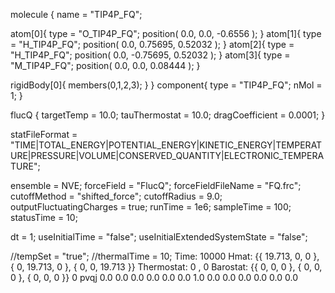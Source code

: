 <OpenMD version=1>
  <MetaData>

molecule {
  name = "TIP4P_FQ";

  atom[0]{
    type = "O_TIP4P_FQ";
    position( 0.0, 0.0, -0.6556 );
  }
  atom[1]{
    type = "H_TIP4P_FQ";
    position( 0.0, 0.75695, 0.52032 );
  }
  atom[2]{
    type = "H_TIP4P_FQ";
    position( 0.0, -0.75695, 0.52032 );
  }
  atom[3]{
    type = "M_TIP4P_FQ";
    position( 0.0, 0.0, 0.08444 );
  }

  rigidBody[0]{
    members(0,1,2,3);
  }
}
component{
  type = "TIP4P_FQ";
  nMol = 1;
}

flucQ {
 targetTemp = 10.0;
 tauThermostat = 10.0;
 dragCoefficient = 0.0001;
}

statFileFormat = "TIME|TOTAL_ENERGY|POTENTIAL_ENERGY|KINETIC_ENERGY|TEMPERATURE|PRESSURE|VOLUME|CONSERVED_QUANTITY|ELECTRONIC_TEMPERATURE";

ensemble = NVE;
forceField = "FlucQ";
forceFieldFileName = "FQ.frc";
cutoffMethod = "shifted_force";
cutoffRadius = 9.0;
outputFluctuatingCharges = true;
runTime = 1e6;
sampleTime = 100;
statusTime = 10;

dt = 1;
useInitialTime = "false";
useInitialExtendedSystemState = "false";

//tempSet = "true";
//thermalTime = 10;
  </MetaData>
  <Snapshot>
    <FrameData>
        Time: 10000
        Hmat: {{ 19.713, 0, 0 }, { 0, 19.713, 0 }, { 0, 0, 19.713 }}
  Thermostat: 0 , 0
    Barostat: {{ 0, 0, 0 }, { 0, 0, 0 }, { 0, 0, 0 }}
    </FrameData>
    <StuntDoubles>
         0  pvqj        0.0 0.0 0.0   0.0 0.0 0.0  1.0 0.0 0.0 0.0  0.0 0.0 0.0 
    </StuntDoubles>
  </Snapshot>
</OpenMD>
